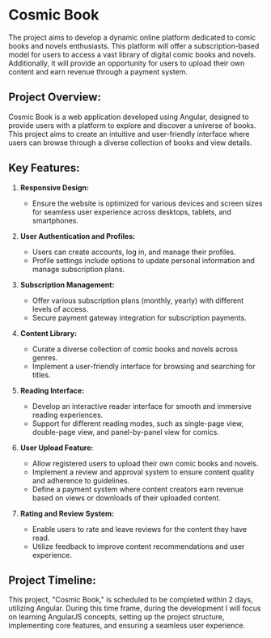 # Cosmic Book
The project aims to develop a dynamic online platform dedicated to comic books and novels enthusiasts. This platform will offer a subscription-based model for users to access a vast library of digital comic books and novels. Additionally, it will provide an opportunity for users to upload their own content and earn revenue through a payment system.


## Project Overview:

Cosmic Book is a web application developed using Angular, designed to provide users with a platform to explore and discover a universe of books. This project aims to create an intuitive and user-friendly interface where users can browse through a diverse collection of books and view details.

## Key Features:

1. **Responsive Design:**
   - Ensure the website is optimized for various devices and screen sizes for seamless user experience across desktops, tablets, and smartphones.

2. **User Authentication and Profiles:**
   - Users can create accounts, log in, and manage their profiles.
   - Profile settings include options to update personal information and manage subscription plans.

3. **Subscription Management:**
   - Offer various subscription plans (monthly, yearly) with different levels of access.
   - Secure payment gateway integration for subscription payments.

4. **Content Library:**
   - Curate a diverse collection of comic books and novels across genres.
   - Implement a user-friendly interface for browsing and searching for titles.

5. **Reading Interface:**
   - Develop an interactive reader interface for smooth and immersive reading experiences.
   - Support for different reading modes, such as single-page view, double-page view, and panel-by-panel view for comics.

6. **User Upload Feature:**
   - Allow registered users to upload their own comic books and novels.
   - Implement a review and approval system to ensure content quality and adherence to guidelines.
   - Define a payment system where content creators earn revenue based on views or downloads of their uploaded content.

7. **Rating and Review System:**
   - Enable users to rate and leave reviews for the content they have read.
   - Utilize feedback to improve content recommendations and user experience.

## Project Timeline:

This project, "Cosmic Book," is scheduled to be completed within 2 days, utilizing Angular. During this time frame, during the development I will focus on learning AngularJS concepts, setting up the project structure, implementing core features, and ensuring a seamless user experience.